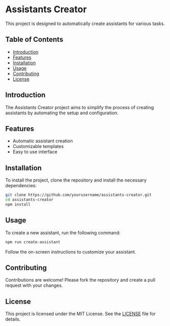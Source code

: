 # Assistants Creator

This project is designed to automatically create assistants for various tasks.

## Table of Contents
- [Introduction](#introduction)
- [Features](#features)
- [Installation](#installation)
- [Usage](#usage)
- [Contributing](#contributing)
- [License](#license)

## Introduction
The Assistants Creator project aims to simplify the process of creating assistants by automating the setup and configuration.

## Features
- Automatic assistant creation
- Customizable templates
- Easy to use interface

## Installation
To install the project, clone the repository and install the necessary dependencies:
```bash
git clone https://github.com/yourusername/assistants-creator.git
cd assistants-creator
npm install
```

## Usage
To create a new assistant, run the following command:
```bash
npm run create-assistant
```
Follow the on-screen instructions to customize your assistant.

## Contributing
Contributions are welcome! Please fork the repository and create a pull request with your changes.

## License
This project is licensed under the MIT License. See the [LICENSE](LICENSE) file for details.


